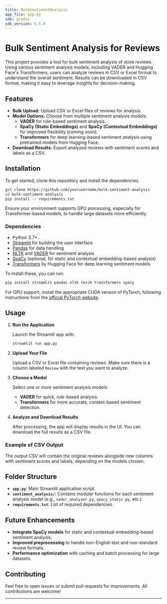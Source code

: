 ```yaml
---
title: BulkSentimentAnalysis
app_file: app.py
sdk: gradio
sdk_version: 5.5.0
---
```

# Bulk Sentiment Analysis for Reviews

This project provides a tool for bulk sentiment analysis of store reviews. Using various sentiment analysis models, including VADER and Hugging Face's Transformers, users can analyze reviews in CSV or Excel format to understand the overall sentiment. Results can be downloaded in CSV format, making it easy to leverage insights for decision-making.

## Features

- **Bulk Upload:** Upload CSV or Excel files of reviews for analysis.
- **Model Options:** Choose from multiple sentiment analysis models:
  - **VADER** for rule-based sentiment analysis.
  - **SpaCy (Static Embeddings)** and **SpaCy (Contextual Embeddings)** for improved flexibility (coming soon).
  - **Transformers** for deep learning-based sentiment analysis using pretrained models from Hugging Face.
- **Download Results:** Export analyzed reviews with sentiment scores and labels as a CSV.

## Installation

To get started, clone this repository and install the dependencies.

```bash
git clone https://github.com/yourusername/bulk-sentiment-analysis
cd bulk-sentiment-analysis
pip install -r requirements.txt
```

Ensure your environment supports GPU processing, especially for Transformer-based models, to handle large datasets more efficiently.

### Dependencies

- Python 3.7+
- [Streamlit](https://streamlit.io/) for building the user interface
- [Pandas](https://pandas.pydata.org/) for data handling
- [NLTK](https://www.nltk.org/) and [VADER](https://github.com/cjhutto/vaderSentiment) for sentiment analysis
- [SpaCy](https://spacy.io/) (optional, for static and contextual embedding-based analysis)
- [Transformers](https://huggingface.co/transformers/) by Hugging Face for deep learning sentiment models

To install these, you can run:
```bash
pip install streamlit pandas nltk torch transformers spacy
```

For GPU support, install the appropriate CUDA version of PyTorch, following instructions from the [official PyTorch website](https://pytorch.org/get-started/locally/).

## Usage

1. **Run the Application**

   Launch the Streamlit app with:
   ```bash
   streamlit run app.py
   ```

2. **Upload Your File**

   Upload a CSV or Excel file containing reviews. Make sure there is a column labeled `Review` with the text you want to analyze.

3. **Choose a Model**

   Select one or more sentiment analysis models:
   - **VADER** for quick, rule-based analysis.
   - **Transformers** for more accurate, context-based sentiment detection.

4. **Analyze and Download Results**

   After processing, the app will display results in the UI. You can download the full results as a CSV file.

### Example of CSV Output

The output CSV will contain the original reviews alongside new columns with sentiment scores and labels, depending on the models chosen.

## Folder Structure

- **`app.py`**: Main Streamlit application script.
- **`sentiment_analysis/`**: Contains modular functions for each sentiment analysis model (e.g., `vader_analyzer.py`, `spacy_static.py`, etc.).
- **`requirements.txt`**: List of required dependencies.

## Future Enhancements

- **Integrate SpaCy models** for static and contextual embedding-based sentiment analysis.
- **Improved preprocessing** to handle non-English text and non-standard review formats.
- **Performance optimization** with caching and batch processing for large datasets.

## Contributing

Feel free to open issues or submit pull requests for improvements. All contributions are welcome!

---
